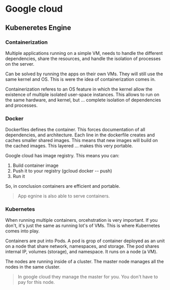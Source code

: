 # Google cloud

## Kubeneretes Engine

### Containerization

Multiple applications running on a simple VM, needs to handle the different
dependencies, share the resources, and handle the isolation of processes on the
server.

Can be solved by running the apps on their own VMs. They will still use the same
kernel and OS. This is were the idea of containerization comes in.

Containerization referes to an OS feature in which the kernel allow the
existence of multiple isolated user-space instances. This allows to run on the
same hardware, and kernel, but ... complete isolation of dependencies and
processes.

### Docker

Dockerfiles defines the container. This forces documentation of all
dependencies, and architecture. Each line in the dockerfile creates and caches
smaller shared images. This means that new images will build on the cached
images. This layered ... makes this very portable.

Google cloud has image registry. This means you can:
1. Build container image
2. Push it to your registry (gcloud docker -- push)
3. Run it

So, in conclusion containers are efficient and portable.

> App egnine is also able to serve containers.

### Kubernetes

When running multiple containers, orcehstration is very important. If you
don't, it's just the same as running lot's of VMs. This is where Kubernetes
comes into play.

Containers are put into Pods. A pod is grop of container deployed as an
unit on a node that share network, namespaces, and storage. The pod shares
internal IP, volumes (storage), and namespace. It runs on a node (a VM).

The nodes are running inside of a cluster. The master node manages all the nodes
in the same cluster.

> In google cloud they manage the master for you. You don't have to pay for this
> node.

